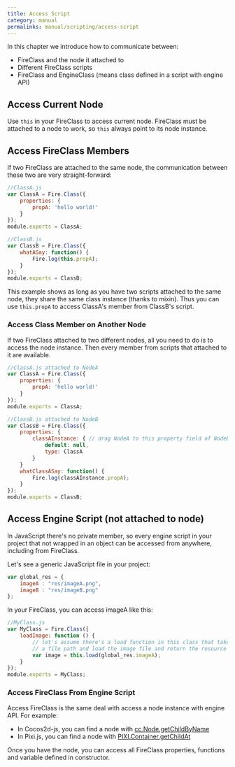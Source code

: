 ```yaml
---
title: Access Script
category: manual
permalinks: manual/scripting/access-script
---
```


In this chapter we introduce how to communicate between:

- FireClass and the node it attached to
- Different FireClass scripts
- FireClass and EngineClass (means class defined in a script with engine API)


## Access Current Node

Use `this` in your FireClass to access current node. FireClass must be attached to a node to work, so `this` always point to its node instance.

## Access FireClass Members

If two FireClass are attached to the same node, the communication between these two are very straight-forward:

```js
//ClassA.js
var ClassA = Fire.Class({
    properties: {
        propA: 'hello world!'
    }
});
module.exports = ClassA;

//ClassB.js
var ClassB = Fire.Class({
    whatASay: function() {
        Fire.log(this.propA);
    }
});
module.exports = ClassB;
```

This example shows as long as you have two scripts attached to the same node, they share the same class instance (thanks to mixin). Thus you can use `this.propA` to access ClassA's member from ClassB's script.

### Access Class Member on Another Node

If two FireClass attached to two different nodes, all you need to do is to access the node instance. Then every member from scripts that attached to it are available.

```js
//ClassA.js attached to NodeA
var ClassA = Fire.Class({
    properties: {
        propA: 'hello world!'
    }
});
module.exports = ClassA;

//ClassB.js attached to NodeB
var ClassB = Fire.Class({
    properties: {
        classAInstance: { // drag NodeA to this property field of NodeB Inspector
            default: null,
            type: ClassA
        }
    }
    whatClassASay: function() {
        Fire.log(classAInstance.propA);
    }
});
module.exports = ClassB;
```

## Access Engine Script (not attached to node)

In JavaScript there's no private member, so every engine script in your project that not wrapped in an object can be accessed from anywhere, including from FireClass.

Let's see a generic JavaScript file in your project:

```js
var global_res = {
    imageA : "res/imageA.png",
    imageB : "res/imageB.png"
};
```

In your FireClass, you can access imageA like this:

```js
//MyClass.js
var MyClass = Fire.Class({
    loadImage: function () {
        // let's assume there's a load function in this class that takes
        // a file path and load the image file and return the resource
        var image = this.load(global_res.imageA);
    }
});
module.exports = MyClass;
```

### Access FireClass From Engine Script

Access FireClass is the same deal with access a node instance with engine API. For example:

- In Cocos2d-js, you can find a node with [cc.Node.getChildByName](http://www.cocos2d-x.org/reference/html5-js/V3.6/symbols/cc.Node.html#getChildByName)
- In Pixi.js, you can find a node with [PIXI.Container.getChildAt](http://pixijs.github.io/docs/PIXI.Container.html#getChildAt)

Once you have the node, you can access all FireClass properties, functions and variable defined in constructor.

